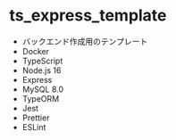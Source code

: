 # ts_express_template

- バックエンド作成用のテンプレート
- Docker
- TypeScript
- Node.js 16
- Express
- MySQL 8.0
- TypeORM
- Jest
- Prettier
- ESLint
